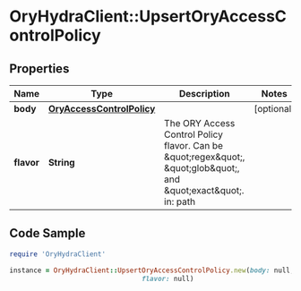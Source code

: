 # OryHydraClient::UpsertOryAccessControlPolicy

## Properties

Name | Type | Description | Notes
------------ | ------------- | ------------- | -------------
**body** | [**OryAccessControlPolicy**](OryAccessControlPolicy.md) |  | [optional] 
**flavor** | **String** | The ORY Access Control Policy flavor. Can be \&quot;regex\&quot;, \&quot;glob\&quot;, and \&quot;exact\&quot;.  in: path | 

## Code Sample

```ruby
require 'OryHydraClient'

instance = OryHydraClient::UpsertOryAccessControlPolicy.new(body: null,
                                 flavor: null)
```


